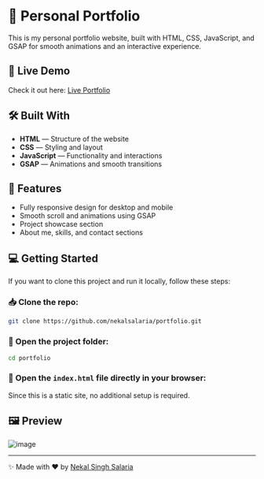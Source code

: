# 🚀 Personal Portfolio

This is my personal portfolio website, built with HTML, CSS, JavaScript, and GSAP for smooth animations and an interactive experience.

## 🔗 Live Demo
Check it out here: [Live Portfolio](https://portfolio-iota-six-67.vercel.app/)

## 🛠️ Built With
- **HTML** — Structure of the website
- **CSS** — Styling and layout
- **JavaScript** — Functionality and interactions
- **GSAP** — Animations and smooth transitions

## 🧠 Features
- Fully responsive design for desktop and mobile
- Smooth scroll and animations using GSAP
- Project showcase section
- About me, skills, and contact sections

## 💻 Getting Started

If you want to clone this project and run it locally, follow these steps:

### 📥 Clone the repo:
```bash
git clone https://github.com/nekalsalaria/portfolio.git
```

### 🔧 Open the project folder:
```bash
cd portfolio
```

### 🚀 Open the `index.html` file directly in your browser:
Since this is a static site, no additional setup is required.

## 🖼️ Preview
![image](https://github.com/user-attachments/assets/fa6cd1ec-9f76-4cef-9973-dfd9f6ff6379)


---

✨ Made with ❤️ by [Nekal Singh Salaria](https://www.linkedin.com/in/nekalsingh)

